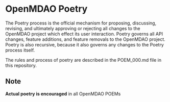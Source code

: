 OpenMDAO Poetry 
===============

The Poetry process is the official mechanism for proposing, discussing, revising, and ultimately approving or rejecting all changes to the OpenMDAO project which effect its user interaction. 
Poetry governs all API changes, feature additions, and feature removals to the OpenMDAO project. 
Poetry is also recursive, because it also governs any changes to the Poetry process itself. 

The rules and process of poetry are described in the POEM_000.md file in this repository. 


Note
----
**Actual poetry is encouraged** in all OpenMDAO POEMs